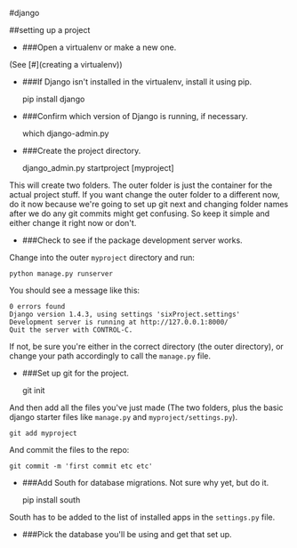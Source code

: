 #django

##setting up a project

- ###Open a virtualenv or make a new one. 

(See [#](creating a virtualenv))

- ###If Django isn't installed in the virtualenv, install it using pip.

	pip install django

- ###Confirm which version of Django is running, if necessary.
	
	which django-admin.py

- ###Create the project directory. 

	django_admin.py startproject [myproject]

This will create two folders. The outer folder is just the container for the actual project stuff. If you want change the outer folder to a different now, do it now because we're going to set up git next and changing folder names after we do any git commits might get confusing. So keep it simple and either change it right now or don't.

- ###Check to see if the package development server works. 

Change into the outer `myproject` directory and run:
	
	python manage.py runserver

You should see a message like this:

	0 errors found
	Django version 1.4.3, using settings 'sixProject.settings'
	Development server is running at http://127.0.0.1:8000/
	Quit the server with CONTROL-C.

If not, be sure you're either in the correct directory (the outer directory), or change your path accordingly to call the `manage.py` file.

- ###Set up git for the project.
	
	git init

And then add all the files you've just made (The two folders, plus the basic django starter files like `manage.py` and `myproject/settings.py`).

	git add myproject

And commit the files to the repo:

	git commit -m 'first commit etc etc'

- ###Add South for database migrations. Not sure why yet, but do it.

	pip install south

South has to be added to the list of installed apps in the `settings.py` file.

- ###Pick the database you'll be using and get that set up. 